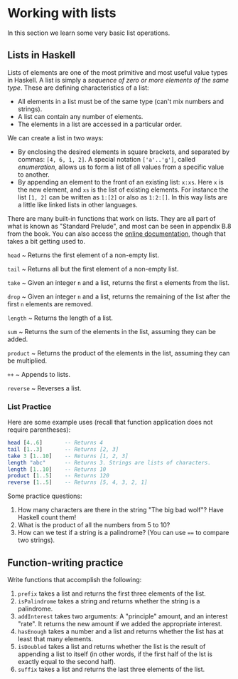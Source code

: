 # Working with lists

In this section we learn some very basic list operations.

## Lists in Haskell

Lists of elements are one of the most primitive and most useful value types in Haskell. A list is simply a *sequence of zero or more elements of the same type*. These are defining characteristics of a list:

- All elements in a list must be of the same type (can't mix numbers and strings).
- A list can contain any number of elements.
- The elements in a list are accessed in a particular order.

We can create a list in two ways:

- By enclosing the desired elements in square brackets, and separated by commas: `[4, 6, 1, 2]`. A special notation `['a'..'g']`, called *enumeration*, allows us to form a list of all values from a specific value to another.
- By appending an element to the front of an existing list: `x:xs`. Here `x` is the new element, and `xs` is the list of existing elements. For instance the list `[1, 2]` can be written as `1:[2]` or also as `1:2:[]`. In this way lists are a little like linked lists in other languages.

There are many built-in functions that work on lists. They are all part of what is known as "Standard Prelude", and most can be seen in appendix B.8 from the book. You can also access the [online documentation](https://hackage.haskell.org/package/base-4.10.0.0/docs/Prelude.html#g:13), though that takes a bit getting used to.

`head`
  ~ Returns the first element of a non-empty list.

`tail`
  ~ Returns all but the first element of a non-empty list.

`take`
  ~ Given an integer `n` and a list, returns the first `n` elements from the list.

`drop`
  ~ Given an integer `n` and a list, returns the remaining of the list after the first `n` elements are removed.

`length`
  ~ Returns the length of a list.

`sum`
  ~ Returns the sum of the elements in the list, assuming they can be added.

`product`
  ~ Returns the product of the elements in the list, assuming they can be multiplied.

`++`
  ~ Appends to lists.

`reverse`
  ~ Reverses a list.

### List Practice

Here are some example uses (recall that function application does not require parentheses):

```haskell
head [4..6]       -- Returns 4
tail [1..3]       -- Returns [2, 3]
take 3 [1..10]    -- Returns [1, 2, 3]
length "abc"      -- Returns 3. Strings are lists of characters.
length [1..10]    -- Returns 10
product [1..5]    -- Returns 120
reverse [1..5]    -- Returns [5, 4, 3, 2, 1]
```

Some practice questions:

1. How many characters are there in the string "The big bad wolf"? Have Haskell count them!
2. What is the product of all the numbers from 5 to 10?
3. How can we test if a string is a palindrome? (You can use `==` to compare two strings).

## Function-writing practice

Write functions that accomplish the following:

1. `prefix` takes a list and returns the first three elements of the list.
2. `isPalindrome` takes a string and returns whether the string is a palindrome.
3. `addInterest` takes two arguments: A "principle" amount, and an interest "rate". It returns the new amount if we added the appropriate interest.
4. `hasEnough` takes a number and a list and returns whether the list has at least that many elements.
5. `isDoubled` takes a list and returns whether the list is the result of appending a list to itself (in other words, if the first half of the lst is exactly equal to the second half).
6. `suffix` takes a list and returns the last three elements of the list.
